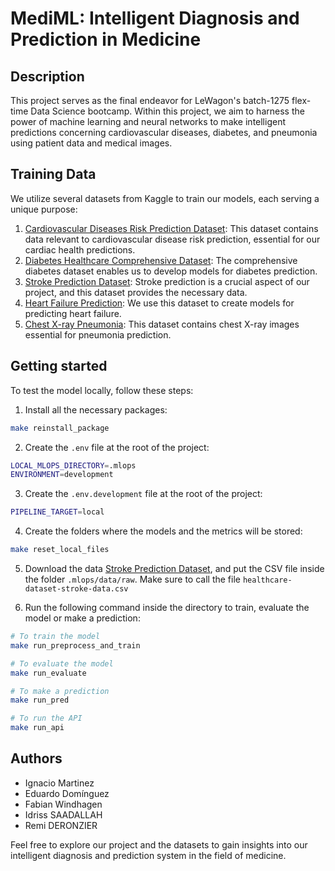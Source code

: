 # MediML: Intelligent Diagnosis and Prediction in Medicine

## Description

This project serves as the final endeavor for LeWagon's batch-1275 flex-time Data Science bootcamp. Within this project, we aim to harness the power of machine learning and neural networks to make intelligent predictions concerning cardiovascular diseases, diabetes, and pneumonia using patient data and medical images.

## Training Data

We utilize several datasets from Kaggle to train our models, each serving a unique purpose:

1. [Cardiovascular Diseases Risk Prediction Dataset](https://www.kaggle.com/datasets/alphiree/cardiovascular-diseases-risk-prediction-dataset): This dataset contains data relevant to cardiovascular disease risk prediction, essential for our cardiac health predictions.
2. [Diabetes Healthcare Comprehensive Dataset](https://www.kaggle.com/datasets/deependraverma13/diabetes-healthcare-comprehensive-dataset): The comprehensive diabetes dataset enables us to develop models for diabetes prediction.
3. [Stroke Prediction Dataset](https://www.kaggle.com/datasets/fedesoriano/stroke-prediction-dataset): Stroke prediction is a crucial aspect of our project, and this dataset provides the necessary data.
4. [Heart Failure Prediction](https://www.kaggle.com/datasets/fedesoriano/heart-failure-prediction): We use this dataset to create models for predicting heart failure.
5. [Chest X-ray Pneumonia](https://www.kaggle.com/datasets/paultimothymooney/chest-xray-pneumonia): This dataset contains chest X-ray images essential for pneumonia prediction.

## Getting started

To test the model locally, follow these steps:

1. Install all the necessary packages:

```sh
make reinstall_package
```

2. Create the `.env` file at the root of the project:

```sh
LOCAL_MLOPS_DIRECTORY=.mlops
ENVIRONMENT=development
```

3. Create the `.env.development` file at the root of the project:

```sh
PIPELINE_TARGET=local
```

4. Create the folders where the models and the metrics will be stored:

```sh
make reset_local_files
```

5. Download the data [Stroke Prediction Dataset](https://www.kaggle.com/datasets/fedesoriano/stroke-prediction-dataset), and put the CSV file inside the folder `.mlops/data/raw`. Make sure to call the file `healthcare-dataset-stroke-data.csv`

6. Run the following command inside the directory to train, evaluate the model or make a prediction:

```sh
# To train the model
make run_preprocess_and_train

# To evaluate the model
make run_evaluate

# To make a prediction
make run_pred

# To run the API
make run_api
```

## Authors

- Ignacio Martinez
- Eduardo Domínguez
- Fabian Windhagen
- Idriss SAADALLAH
- Remi DERONZIER

Feel free to explore our project and the datasets to gain insights into our intelligent diagnosis and prediction system in the field of medicine.
